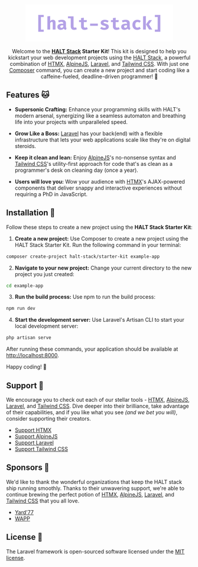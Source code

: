 <p align="center"><a href="https://haltstack.dev" target="_blank"><img src="logo.svg" width="400" alt="HALT Stack Logo"></a></p>

<p align="center">
Welcome to the <strong><a href="https://haltstack.dev" target="_blank">HALT Stack</a> Starter Kit</strong>! This kit is designed to help you kickstart your web development projects using the <a href="https://haltstack.dev">HALT Stack</a>, a powerful combination of <a href="https://htmx.org/">HTMX</a>, <a href="https://alpinejs.dev/">AlpineJS</a>, <a href="https://laravel.com/">Laravel</a>, and <a href="https://tailwindcss.com/">Tailwind CSS</a>. With just one <a href="https://getcomposer.org/">Composer</a> command, you can create a new project and start coding like a caffeine-fueled, deadline-driven programmer! 🥷
</p>

## Features 🐱

- **Supersonic Crafting:** Enhance your programming skills with HALT's modern arsenal, synergizing like a seamless automaton and breathing life into your projects with unparalleled speed.

- **Grow Like a Boss:** [Laravel](https://laravel.com/) has your back(end) with a flexible infrastructure that lets your web applications scale like they're on digital steroids.

- **Keep it clean and lean:** Enjoy [AlpineJS](https://alpinejs.dev/)'s no-nonsense syntax and [Tailwind CSS](https://tailwindcss.com/)'s utility-first approach for code that's as clean as a programmer's desk on cleaning day (once a year).

- **Users will love you:** Wow your audience with [HTMX](https://htmx.org/)'s AJAX-powered components that deliver snappy and interactive experiences without requiring a PhD in JavaScript.

## Installation 🚀

Follow these steps to create a new project using the **HALT Stack Starter Kit**:

1. **Create a new project:** Use Composer to create a new project using the HALT Stack Starter Kit. Run the following command in your terminal:

```bash
composer create-project halt-stack/starter-kit example-app
```

2. **Navigate to your new project:** Change your current directory to the new project you just created:

```bash
cd example-app
```

3. **Run the build process:** Use npm to run the build process:

```bash
npm run dev
```

4. **Start the development server:** Use Laravel's Artisan CLI to start your local development server:

```bash
php artisan serve
```

After running these commands, your application should be available at [http://localhost:8000](http://localhost:8000).

Happy coding! 🚀

## Support 💪

We encourage you to check out each of our stellar tools - [HTMX](https://htmx.org/), [AlpineJS](https://alpinejs.dev/), [Laravel](https://laravel.com/), and [Tailwind CSS](https://tailwindcss.com/). Dive deeper into their brilliance, take advantage of their capabilities, and if you like what you see *(and we bet you will)*, consider supporting their creators.

- [Support HTMX](https://github.com/sponsors/bigskysoftware)
- [Support AlpineJS](https://github.com/sponsors/calebporzio)
- [Support Laravel](https://laravel.com/)
- [Support Tailwind CSS](https://tailwindui.com/all-access)

## Sponsors 🎩️

We'd like to thank the wonderful organizations that keep the HALT stack ship running smoothly. Thanks to their unwavering support, we're able to continue brewing the perfect potion of [HTMX](https://htmx.org/), [AlpineJS](https://alpinejs.dev/), [Laravel](https://laravel.com/), and [Tailwind CSS](https://tailwindcss.com/) that you all love.

- [Yard'77](https://yard77.dev)
- [WAPP](https://wapp.dev) 

## License 📄

The Laravel framework is open-sourced software licensed under the [MIT license](https://opensource.org/licenses/MIT).

